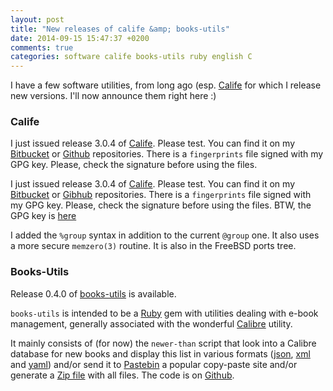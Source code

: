 ```yaml
---
layout: post
title: "New releases of calife &amp; books-utils"
date: 2014-09-15 15:47:37 +0200
comments: true
categories: software calife books-utils ruby english C
---
```


I have a few software utilities, from long ago (esp. [Calife](https://www.keltia.net/programs/calife/) for which I release new versions.  I'll now announce them right here :) 

### Calife

I just issued release 3.0.4 of [Calife](https://www.keltia.net/programs/calife/). Please test.  You can find it on my [Bitbucket](https://bitbucket.org/keltia/calife/downloads) or [Github](https://github.com/keltia/calife/releases) repositories.  There is a `fingerprints` file signed with my GPG key.  Please, check the signature before using the files. 

I just issued release 3.0.4 of [Calife](https://www.keltia.net/programs/calife/). Please test.  You can find it on my [Bitbucket](https://bitbucket.org/keltia/calife/downloads) or [Gibhub](https://github.com/keltia/calife/releases) repositories.  There is a `fingerprints` file signed with my GPG key.  Please, check the signature before using the files. BTW, the GPG key is [here](https://www.keltia.net/keys/8BE879B028731E1C.asc)

I added the `%group` syntax in addition to the current `@group` one. It also uses a more secure `memzero(3)` routine.  It is also in the FreeBSD ports tree.

### Books-Utils

Release 0.4.0 of [books-utils](https://github.com/keltia/books-utils) is available.

`books-utils` is intended to be a [Ruby](https://www.keltia.net/programs/ruby/) gem with utilities dealing with e-book management, generally associated with the wonderful [Calibre](https://www.keltia.net/programs/calibre/) utility. 

It mainly consists of (for now) the `newer-than` script that look into a Calibre database for new books and display this list in various formats ([json](https://en.wikipedia.org/wiki/JSON), [xml](https://en.wikipedia.org/wiki/XML) and [yaml](https://en.wikipedia.org/wiki/YAML)) and/or send it to [Pastebin](http://pastebin.com/) a popular copy-paste site and/or generate a [Zip file](https://en.wikipedia.org/wiki/Zip_%28file_format%29) with all files.  The code is on [Github](https://github.com/keltia).
